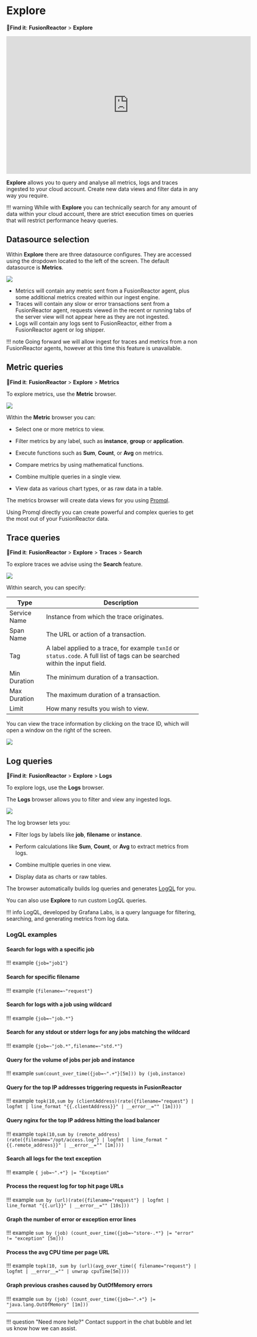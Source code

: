 # Explore

🔎**Find it**: **FusionReactor** > **Explore** 

<iframe src="https://player.vimeo.com/video/840905546?h=dfe78f4f96" width="640" height="360" frameborder="0" allow="autoplay; fullscreen" allowfullscreen></iframe>

**Explore** allows you to query and analyse all metrics, logs and traces ingested to your cloud account. Create new data views and filter data in any way you require.

!!! warning
    While with **Explore** you can technically search for any amount of data within your cloud account, there are strict execution times on queries that will restrict performance heavy queries. 

## Datasource selection

Within **Explore** there are three datasource configures. They are accessed using the dropdown located to the left of the screen. The default datasource is **Metrics**.

![](../../Data-insights/Features/images/Dashboards/datasources.png)

- Metrics will contain any metric sent from a FusionReactor agent, plus some additional metrics created within our ingest engine.
- Traces will contain any slow or error transactions sent from a FusionReactor agent, requests viewed in the recent or running tabs of the server view will not appear here as they are not ingested. 
- Logs will contain any logs sent to FusionReactor, either from a FusionReactor agent or log shipper.

!!! note
    Going forward we will allow ingest for traces and metrics from a non FusionReactor agents, however at this time this feature is unavailable.

## Metric queries

🔎**Find it**: **FusionReactor** > **Explore** > **Metrics**

To explore metrics, use the **Metric** browser.

![](../../Data-insights/Features/images/Dashboards/metricsbrowser2.png)

Within the **Metric** browser you can:

- Select one or more metrics to view.

- Filter metrics by any label, such as **instance**, **group** or **application**.

- Execute functions such as **Sum**, **Count**, or **Avg** on metrics.

- Compare metrics by using mathematical functions.

- Combine multiple queries in a single view.

- View data as various chart types, or as raw data in a table.

The metrics browser will create data views for you using [Promql](https://prometheus.io/docs/prometheus/latest/querying/basics/).

Using Promql directly you can create powerful and complex queries to get the most out of your FusionReactor data.

## Trace queries

🔎**Find it**: **FusionReactor** > **Explore** > **Traces** > **Search**

To explore traces we advise using the **Search** feature.

![](../../Data-insights/Features/images/Dashboards/tracemain.png)

Within search, you can specify:

|Type      | Description     |
|--------------|-----------|
| Service Name | Instance from which the trace originates.|
| Span Name | The URL or action of a transaction.|
| Tag | A label applied to a trace, for example ```txnId``` or ```status.code```. A full list of tags can be searched within the input field.|
| Min Duration | The minimum duration of a transaction. |
| Max Duration | The maximum duration of a transaction. |
|Limit | How many results you wish to view.|

You can view the trace information by clicking on the trace ID, which will open a window on the right of the screen.

![](../../Data-insights/Features/images/Dashboards/trace.png)

## Log queries

🔎**Find it**: **FusionReactor** > **Explore** > **Logs**

To explore logs, use the **Logs** browser.

The **Logs** browser allows you to filter and view any ingested logs.

![](../../Data-insights/Features/images/Dashboards/logsmain.png)

  

The log browser lets you:  

- Filter logs by labels like **job**, **filename** or **instance**.

- Perform calculations like **Sum**, **Count**, or **Avg** to extract metrics from logs.  

- Combine multiple queries in one view.  

- Display data as charts or raw tables.  

The browser automatically builds log queries and generates [LogQL](https://grafana.com/docs/loki/latest/logql/) for you.  

You can also use **Explore** to run custom LogQL queries.  

!!! info
    LogQL, developed by Grafana Labs, is a query language for filtering, searching, and generating metrics from log data.  



### LogQL examples
#### Search for logs with a specific job

!!! example
    ````{job="job1"}````



#### Search for specific filename

!!! example
    ````{filename=~"request"}````



#### Search for logs with a job using wildcard

!!! example
    ````{job=~"job.*"}````

#### Search for any stdout or stderr logs for any jobs matching the wildcard

!!! example
    ````{job=~"job.*",filename=~"std.*"}````


#### Query for the volume of jobs per job and instance

!!! example
    ````sum(count_over_time({job=~".+"}[5m])) by (job,instance)````

#### Query for the top IP addresses triggering requests in FusionReactor

!!! example
    ````topk(10,sum by (clientAddress)(rate({filename="request"} | logfmt | line_format "{{.clientAddress}}" | __error__="" [1m])))````

#### Query nginx for the top IP address hitting the load balancer

!!! example
    ````topk(10,sum by (remote_address)(rate({filename="/opt/access.log"} | logfmt | line_format "{{.remote_address}}" | __error__="" [1m])))````

#### Search all logs for the text exception

!!! example
    ````{ job=~".+"} |= "Exception"````

#### Process the request log for top hit page URLs

!!! example
    ````sum by (url)(rate({filename="request"} | logfmt | line_format "{{.url}}" | __error__="" [10s]))````

#### Graph the number of error or exception error lines   

!!! example
    ````sum by (job) (count_over_time({job=~"store-.*"} |= "error" != "exception" [5m]))````


#### Process the avg CPU time per page URL

!!! example
    ````topk(10, sum by (url)(avg_over_time({ filename="request"} | logfmt | __error__="" | unwrap cpuTime[5m])))````


#### Graph previous crashes caused by OutOfMemory errors 

!!! example
    ````sum by (job) (count_over_time({job=~".+"} |= "java.lang.OutOfMemory" [1m]))````

___

!!! question "Need more help?"
    Contact support in the chat bubble and let us know how we can assist.
